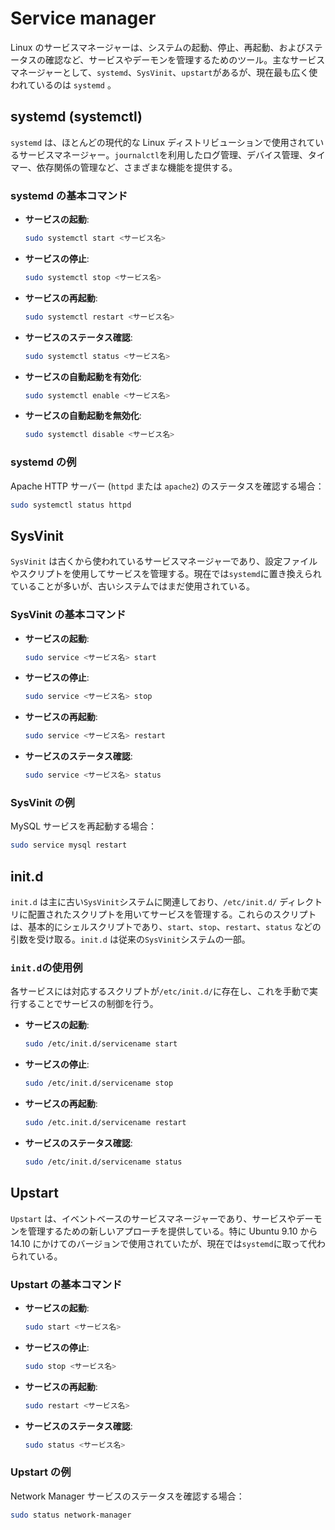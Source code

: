 # Service manager

Linux のサービスマネージャーは、システムの起動、停止、再起動、およびステータスの確認など、サービスやデーモンを管理するためのツール。主なサービスマネージャーとして、`systemd`、`SysVinit`、`upstart`があるが、現在最も広く使われているのは `systemd` 。

## systemd (systemctl)

`systemd` は、ほとんどの現代的な Linux ディストリビューションで使用されているサービスマネージャー。`journalctl`を利用したログ管理、デバイス管理、タイマー、依存関係の管理など、さまざまな機能を提供する。

### systemd の基本コマンド

- **サービスの起動**:

  ```sh
  sudo systemctl start <サービス名>
  ```

- **サービスの停止**:

  ```sh
  sudo systemctl stop <サービス名>
  ```

- **サービスの再起動**:

  ```sh
  sudo systemctl restart <サービス名>
  ```

- **サービスのステータス確認**:

  ```sh
  sudo systemctl status <サービス名>
  ```

- **サービスの自動起動を有効化**:

  ```sh
  sudo systemctl enable <サービス名>
  ```

- **サービスの自動起動を無効化**:

  ```sh
  sudo systemctl disable <サービス名>
  ```

### systemd の例

Apache HTTP サーバー (`httpd` または `apache2`) のステータスを確認する場合：

```sh
sudo systemctl status httpd
```

## SysVinit

`SysVinit` は古くから使われているサービスマネージャーであり、設定ファイルやスクリプトを使用してサービスを管理する。現在では`systemd`に置き換えられていることが多いが、古いシステムではまだ使用されている。

### SysVinit の基本コマンド

- **サービスの起動**:

  ```sh
  sudo service <サービス名> start
  ```

- **サービスの停止**:

  ```sh
  sudo service <サービス名> stop
  ```

- **サービスの再起動**:

  ```sh
  sudo service <サービス名> restart
  ```

- **サービスのステータス確認**:

  ```sh
  sudo service <サービス名> status
  ```

### SysVinit の例

MySQL サービスを再起動する場合：

```sh
sudo service mysql restart
```

## init.d

`init.d` は主に古い`SysVinit`システムに関連しており、`/etc/init.d/` ディレクトリに配置されたスクリプトを用いてサービスを管理する。これらのスクリプトは、基本的にシェルスクリプトであり、`start`、`stop`、`restart`、`status` などの引数を受け取る。`init.d` は従来の`SysVinit`システムの一部。

### `init.d`の使用例

各サービスには対応するスクリプトが`/etc/init.d/`に存在し、これを手動で実行することでサービスの制御を行う。

- **サービスの起動**:

  ```sh
  sudo /etc/init.d/servicename start
  ```

- **サービスの停止**:

  ```sh
  sudo /etc/init.d/servicename stop
  ```

- **サービスの再起動**:

  ```sh
  sudo /etc.init.d/servicename restart
  ```

- **サービスのステータス確認**:

  ```sh
  sudo /etc/init.d/servicename status
  ```

## Upstart

`Upstart` は、イベントベースのサービスマネージャーであり、サービスやデーモンを管理するための新しいアプローチを提供している。特に Ubuntu 9.10 から 14.10 にかけてのバージョンで使用されていたが、現在では`systemd`に取って代わられている。

### Upstart の基本コマンド

- **サービスの起動**:

  ```sh
  sudo start <サービス名>
  ```

- **サービスの停止**:

  ```sh
  sudo stop <サービス名>
  ```

- **サービスの再起動**:

  ```sh
  sudo restart <サービス名>
  ```

- **サービスのステータス確認**:

  ```sh
  sudo status <サービス名>
  ```

### Upstart の例

Network Manager サービスのステータスを確認する場合：

```sh
sudo status network-manager
```
